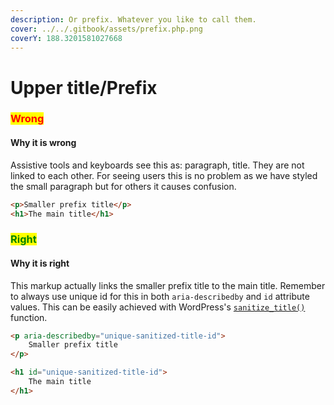 ```yaml
---
description: Or prefix. Whatever you like to call them.
cover: ../../.gitbook/assets/prefix.php.png
coverY: 188.3201581027668
---
```


# Upper title/Prefix

### <mark style="color:red;">**Wrong**</mark>

#### Why it is wrong

Assistive tools and keyboards see this as: paragraph, title. They are not linked to each other. For seeing users this is no problem as we have styled the small paragraph but for others it causes confusion.

```html
<p>Smaller prefix title</p>
<h1>The main title</h1>
```

### <mark style="color:green;">**Right**</mark>

#### Why it is right

This markup actually links the smaller prefix title to the main title. Remember to always use unique id for this in both `aria-describedby` and `id` attribute values. This can be easily achieved with WordPress's [`sanitize_title()`](https://developer.wordpress.org/reference/functions/sanitize\_title/) function.

```html
<p aria-describedby="unique-sanitized-title-id">
    Smaller prefix title
</p>

<h1 id="unique-sanitized-title-id">
    The main title
</h1>
```
